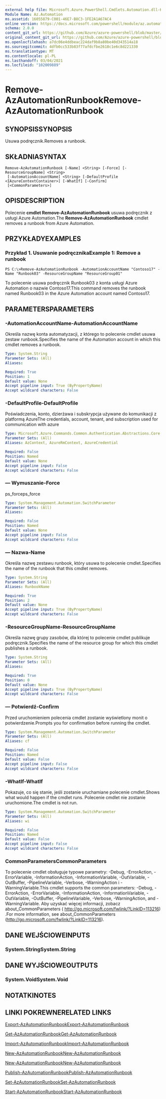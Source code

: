 ```yaml
---
external help file: Microsoft.Azure.PowerShell.Cmdlets.Automation.dll-Help.xml
Module Name: Az.Automation
ms.assetid: 16055879-C001-46E7-B8C3-1FE2A1A67AC4
online version: https://docs.microsoft.com/powershell/module/az.automation/remove-azautomationrunbook
schema: 2.0.0
content_git_url: https://github.com/Azure/azure-powershell/blob/master/src/Automation/Automation/help/Remove-AzAutomationRunbook.md
original_content_git_url: https://github.com/Azure/azure-powershell/blob/master/src/Automation/Automation/help/Remove-AzAutomationRunbook.md
ms.openlocfilehash: a7dc06e4ddbeac224daf9b8a80be40d343514a18
ms.sourcegitcommit: 4dfb0cc533b83f77afdcfbe2618c1e6c8d221330
ms.translationtype: MT
ms.contentlocale: pl-PL
ms.lasthandoff: 03/04/2021
ms.locfileid: "102009889"
---
```

# <span data-ttu-id="08e97-101">Remove-AzAutomationRunbook</span><span class="sxs-lookup"><span data-stu-id="08e97-101">Remove-AzAutomationRunbook</span></span>

## <span data-ttu-id="08e97-102">SYNOPSIS</span><span class="sxs-lookup"><span data-stu-id="08e97-102">SYNOPSIS</span></span>
<span data-ttu-id="08e97-103">Usuwa podręcznik.</span><span class="sxs-lookup"><span data-stu-id="08e97-103">Removes a runbook.</span></span>

## <span data-ttu-id="08e97-104">SKŁADNIA</span><span class="sxs-lookup"><span data-stu-id="08e97-104">SYNTAX</span></span>

```
Remove-AzAutomationRunbook [-Name] <String> [-Force] [-ResourceGroupName] <String>
 [-AutomationAccountName] <String> [-DefaultProfile <IAzureContextContainer>] [-WhatIf] [-Confirm]
 [<CommonParameters>]
```

## <span data-ttu-id="08e97-105">OPIS</span><span class="sxs-lookup"><span data-stu-id="08e97-105">DESCRIPTION</span></span>
<span data-ttu-id="08e97-106">Polecenie **cmdlet Remove-AzAutomationRunbook** usuwa podręcznik z usługi Azure Automation.</span><span class="sxs-lookup"><span data-stu-id="08e97-106">The **Remove-AzAutomationRunbook** cmdlet removes a runbook from Azure Automation.</span></span>

## <span data-ttu-id="08e97-107">PRZYKŁADY</span><span class="sxs-lookup"><span data-stu-id="08e97-107">EXAMPLES</span></span>

### <span data-ttu-id="08e97-108">Przykład 1. Usuwanie podręcznika</span><span class="sxs-lookup"><span data-stu-id="08e97-108">Example 1: Remove a runbook</span></span>
```
PS C:\>Remove-AzAutomationRunbook -AutomationAccountName "Contoso17" -Name "Runbook03" -ResourceGroupName "ResourceGroup01"
```

<span data-ttu-id="08e97-109">To polecenie usuwa podręcznik Runbook03 z konta usługi Azure Automation o nazwie Contoso17.</span><span class="sxs-lookup"><span data-stu-id="08e97-109">This command removes the runbook named Runbook03 in the Azure Automation account named Contoso17.</span></span>

## <span data-ttu-id="08e97-110">PARAMETERS</span><span class="sxs-lookup"><span data-stu-id="08e97-110">PARAMETERS</span></span>

### <span data-ttu-id="08e97-111">-AutomationAccountName</span><span class="sxs-lookup"><span data-stu-id="08e97-111">-AutomationAccountName</span></span>
<span data-ttu-id="08e97-112">Określa nazwę konta automatyzacji, z którego to polecenie cmdlet usuwa zestaw runbook.</span><span class="sxs-lookup"><span data-stu-id="08e97-112">Specifies the name of the Automation account in which this cmdlet removes a runbook.</span></span>

```yaml
Type: System.String
Parameter Sets: (All)
Aliases:

Required: True
Position: 1
Default value: None
Accept pipeline input: True (ByPropertyName)
Accept wildcard characters: False
```

### <span data-ttu-id="08e97-113">-DefaultProfile</span><span class="sxs-lookup"><span data-stu-id="08e97-113">-DefaultProfile</span></span>
<span data-ttu-id="08e97-114">Poświadczenia, konto, dzierżawa i subskrypcja używane do komunikacji z platformą Azure</span><span class="sxs-lookup"><span data-stu-id="08e97-114">The credentials, account, tenant, and subscription used for communication with azure</span></span>

```yaml
Type: Microsoft.Azure.Commands.Common.Authentication.Abstractions.Core.IAzureContextContainer
Parameter Sets: (All)
Aliases: AzContext, AzureRmContext, AzureCredential

Required: False
Position: Named
Default value: None
Accept pipeline input: False
Accept wildcard characters: False
```

### <span data-ttu-id="08e97-115">— Wymuszanie</span><span class="sxs-lookup"><span data-stu-id="08e97-115">-Force</span></span>
<span data-ttu-id="08e97-116">ps_force</span><span class="sxs-lookup"><span data-stu-id="08e97-116">ps_force</span></span>

```yaml
Type: System.Management.Automation.SwitchParameter
Parameter Sets: (All)
Aliases:

Required: False
Position: Named
Default value: None
Accept pipeline input: False
Accept wildcard characters: False
```

### <span data-ttu-id="08e97-117">— Nazwa</span><span class="sxs-lookup"><span data-stu-id="08e97-117">-Name</span></span>
<span data-ttu-id="08e97-118">Określa nazwę zestawu runbook, który usuwa to polecenie cmdlet.</span><span class="sxs-lookup"><span data-stu-id="08e97-118">Specifies the name of the runbook that this cmdlet removes.</span></span>

```yaml
Type: System.String
Parameter Sets: (All)
Aliases: RunbookName

Required: True
Position: 2
Default value: None
Accept pipeline input: True (ByPropertyName)
Accept wildcard characters: False
```

### <span data-ttu-id="08e97-119">-ResourceGroupName</span><span class="sxs-lookup"><span data-stu-id="08e97-119">-ResourceGroupName</span></span>
<span data-ttu-id="08e97-120">Określa nazwę grupy zasobów, dla której to polecenie cmdlet publikuje podręcznik.</span><span class="sxs-lookup"><span data-stu-id="08e97-120">Specifies the name of the resource group for which this cmdlet publishes a runbook.</span></span>

```yaml
Type: System.String
Parameter Sets: (All)
Aliases:

Required: True
Position: 0
Default value: None
Accept pipeline input: True (ByPropertyName)
Accept wildcard characters: False
```

### <span data-ttu-id="08e97-121">— Potwierdź</span><span class="sxs-lookup"><span data-stu-id="08e97-121">-Confirm</span></span>
<span data-ttu-id="08e97-122">Przed uruchomieniem polecenia cmdlet zostanie wyświetlony monit o potwierdzenie.</span><span class="sxs-lookup"><span data-stu-id="08e97-122">Prompts you for confirmation before running the cmdlet.</span></span>

```yaml
Type: System.Management.Automation.SwitchParameter
Parameter Sets: (All)
Aliases: cf

Required: False
Position: Named
Default value: False
Accept pipeline input: False
Accept wildcard characters: False
```

### <span data-ttu-id="08e97-123">-WhatIf</span><span class="sxs-lookup"><span data-stu-id="08e97-123">-WhatIf</span></span>
<span data-ttu-id="08e97-124">Pokazuje, co się stanie, jeśli zostanie uruchamiane polecenie cmdlet.</span><span class="sxs-lookup"><span data-stu-id="08e97-124">Shows what would happen if the cmdlet runs.</span></span>
<span data-ttu-id="08e97-125">Polecenie cmdlet nie zostanie uruchomione.</span><span class="sxs-lookup"><span data-stu-id="08e97-125">The cmdlet is not run.</span></span>

```yaml
Type: System.Management.Automation.SwitchParameter
Parameter Sets: (All)
Aliases: wi

Required: False
Position: Named
Default value: False
Accept pipeline input: False
Accept wildcard characters: False
```

### <span data-ttu-id="08e97-126">CommonParameters</span><span class="sxs-lookup"><span data-stu-id="08e97-126">CommonParameters</span></span>
<span data-ttu-id="08e97-127">To polecenie cmdlet obsługuje typowe parametry: -Debug, -ErrorAction, -ErrorVariable, -InformationAction, -InformationVariable, -OutVariable, -OutBuffer, -PipelineVariable, -Verbose, -WarningAction i -WarningVariable.</span><span class="sxs-lookup"><span data-stu-id="08e97-127">This cmdlet supports the common parameters: -Debug, -ErrorAction, -ErrorVariable, -InformationAction, -InformationVariable, -OutVariable, -OutBuffer, -PipelineVariable, -Verbose, -WarningAction, and -WarningVariable.</span></span> <span data-ttu-id="08e97-128">Aby uzyskać więcej informacji, zobacz about_CommonParameters ( http://go.microsoft.com/fwlink/?LinkID=113216) .</span><span class="sxs-lookup"><span data-stu-id="08e97-128">For more information, see about_CommonParameters (http://go.microsoft.com/fwlink/?LinkID=113216).</span></span>

## <span data-ttu-id="08e97-129">DANE WEJŚCIOWE</span><span class="sxs-lookup"><span data-stu-id="08e97-129">INPUTS</span></span>

### <span data-ttu-id="08e97-130">System.String</span><span class="sxs-lookup"><span data-stu-id="08e97-130">System.String</span></span>

## <span data-ttu-id="08e97-131">DANE WYJŚCIOWE</span><span class="sxs-lookup"><span data-stu-id="08e97-131">OUTPUTS</span></span>

### <span data-ttu-id="08e97-132">System.Void</span><span class="sxs-lookup"><span data-stu-id="08e97-132">System.Void</span></span>

## <span data-ttu-id="08e97-133">NOTATKI</span><span class="sxs-lookup"><span data-stu-id="08e97-133">NOTES</span></span>

## <span data-ttu-id="08e97-134">LINKI POKREWNE</span><span class="sxs-lookup"><span data-stu-id="08e97-134">RELATED LINKS</span></span>

[<span data-ttu-id="08e97-135">Export-AzAutomationRunbook</span><span class="sxs-lookup"><span data-stu-id="08e97-135">Export-AzAutomationRunbook</span></span>](./Export-AzAutomationRunbook.md)

[<span data-ttu-id="08e97-136">Get-AzAutomationRunbook</span><span class="sxs-lookup"><span data-stu-id="08e97-136">Get-AzAutomationRunbook</span></span>](./Get-AzAutomationRunbook.md)

[<span data-ttu-id="08e97-137">Import-AzAutomationRunbook</span><span class="sxs-lookup"><span data-stu-id="08e97-137">Import-AzAutomationRunbook</span></span>](./Import-AzAutomationRunbook.md)

[<span data-ttu-id="08e97-138">New-AzAutomationRunbook</span><span class="sxs-lookup"><span data-stu-id="08e97-138">New-AzAutomationRunbook</span></span>](./New-AzAutomationRunbook.md)

[<span data-ttu-id="08e97-139">New-AzAutomationRunbook</span><span class="sxs-lookup"><span data-stu-id="08e97-139">New-AzAutomationRunbook</span></span>](./New-AzAutomationRunbook.md)

[<span data-ttu-id="08e97-140">Publish-AzAutomationRunbook</span><span class="sxs-lookup"><span data-stu-id="08e97-140">Publish-AzAutomationRunbook</span></span>](./Publish-AzAutomationRunbook.md)

[<span data-ttu-id="08e97-141">Set-AzAutomationRunbook</span><span class="sxs-lookup"><span data-stu-id="08e97-141">Set-AzAutomationRunbook</span></span>](./Set-AzAutomationRunbook.md)

[<span data-ttu-id="08e97-142">Start-AzAutomationRunbook</span><span class="sxs-lookup"><span data-stu-id="08e97-142">Start-AzAutomationRunbook</span></span>](./Start-AzAutomationRunbook.md)


